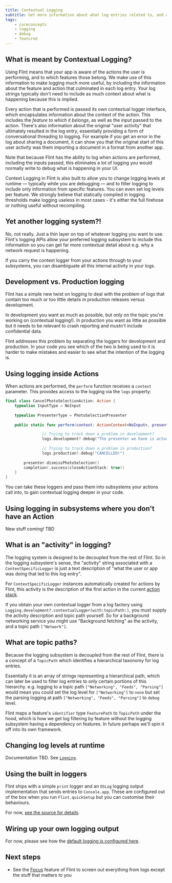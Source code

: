 ```yaml
---
title: Contextual Logging
subtitle: Get more information about what log entries related to, and use smart filtering
tags:
    - coreconcepts
    - logging
    - debug
    - featured
---
```


## What is meant by Contextual Logging?

Using Flint means that your app is aware of the actions the user is performing, and to which features those belong. We make use of this information to make logging much more useful, by including the information about the feature and action that culminated in each log entry. Your log strings typically don't need to include as much context about what is happening because this is implied.

Every action that is performed is passed its own contextual logger interface, which encapsulates information about the context of the action. This includes the *feature to which it belongs*, as well as the *input* passed to the action. There's also information about the original "user activity" that ultimately resulted in the log entry, essentially providing a form of conversational threading to logging. For example if you get an error in the log about sharing a document, it can show you that the original start of this user activity was them importing a document in a format from another app.

Note that because Flint has the ability to log when actions are performed, including the inputs passed, this eliminates a lot of logging you would normally write to debug what is happening in your UI.

Context Logging in Flint is also built to allow you to change logging levels at runtime — typically while you are debugging — and to filter logging to include only information from specific features. You can even set log levels per feature. We strongly believe that statically compiled in logging thresholds make logging useless in most cases - it's either the full firehose or nothing useful without recompiling.

## Yet another logging system?!

No, not really. Just a thin layer on top of whatever logging you want to use. Flint's logging APIs allow your preferred logging subsystem to include this information so you can get far more contextual detail about e.g. why a network request is happening. 

If you carry the context logger from your actions through to your subsystems, you can disambiguate all this internal activity in your logs.

## Development vs. Production logging

Flint has a simple new twist on logging to deal with the problem of logs that contain too much or too little details in production releases versus development.

In development you want as much as possible, but only on the topic you're working on (contextual logging!). In production you want as little as possible but it needs to be relevant to crash reporting and mustn't include confidential data.

Flint addresses this problem by separating the loggers for development and production. In your code you see which of the two is being used to it is harder to make mistakes and easier to see what the intention of the logging is.

## Using logging inside Actions

When actions are performed, the `perform` function receives a `context` parameter. This provides access to the logging via the `logs` property:

```swift
final class CancelPhotoSelectionAction: Action {
    typealias InputType = NoInput
    
    typealias PresenterType = PhotoSelectionPresenter
    
    public static func perform(context: ActionContext<NoInput>, presenter: PresenterType, completion: @escaping (ActionPerformOutcome) -> Void) {

				// Trying to track down a problem in development?
				logs.development?.debug("The presenter we have is actually a \(String(reflecting: presenter))")
				
				// Trying to track down a problem in production?
				logs.production?.debug("CANCELLED!")
				
        presenter.dismissPhotoSelection()
        completion(.success(closeActionStack: true))
    }
}
```

You can take these loggers and pass them into subsystems your actions call into, to gain contextual logging deeper in your code.

## Using logging in subsystems where you don't have an Action

New stuff coming! TBD

## What is an "activity" in logging?

The logging system is designed to be decoupled from the rest of Flint. So in the logging subsystem's sense, the "activity" string associated with a `ContextSpecificLogger` is just a text description of "what the user or app was doing that led to this log entry".

For `ContextSpecificLogger` instances automatically created for actions by Flint, this activity is the description of the first action in the current [action stack](action_stacks.md).

If you obtain your own contextual logger from a log factory using `Logging.development?.contextualLogger(with:topicPath:)`, you must supply the activity description and topic path yourself. So for a background networking service you might use "Background fetching" as the activity, and a topic path `["Network"]`.

## What are topic paths?

Because the logging subsystem is decoupled from the rest of Flint, there is a concept of a `TopicPath` which identifies a hierarchical taxonomy for log entries.

Essentially it is an array of strings representing a hierarchical path, which can later be used to filter log entries to only certain portions of this hierarchy. e.g. logging to a topic path `["Networking", "Feeds", "Parsing"]` would mean you could set the log level for `["Networking"]` to `none` but set the parsing logging at path `["Networking", "Feeds", "Parsing"]` to `debug` level.

Flint maps a feature's `identifier` type `FeaturePath` to `TopicPath` under the hood, which is how we get log filtering by feature without the logging subsystem having a dependency on features. In future perhaps we'll spin it off into its own framework.

## Changing log levels at runtime

Documentation TBD. See [`Logging`](https://github.com/MontanaFlossCo/Flint/blob/master/FlintCore/Logging/Logging.swift).

## Using the built in loggers

Flint ships with a simple `print` logger and an `OSLog` logging output implementation that sends entries to `Console.app`. These are configured out of the box when you run `Flint.quickSetup` but you can customise their behaviours.

For now, [see the source for details](https://github.com/MontanaFlossCo/Flint/blob/master/FlintCore/Core/Flint.swift#L120).

## Wiring up your own logging output

For now, please see how the [default logging is configured here](https://github.com/MontanaFlossCo/Flint/blob/master/FlintCore/Logging/DefaultLoggerFactory.swift#L68).

## Next steps

* See the [Focus](focus.md) feature of Flint to screen out everything from logs except the stuff that matters to you


